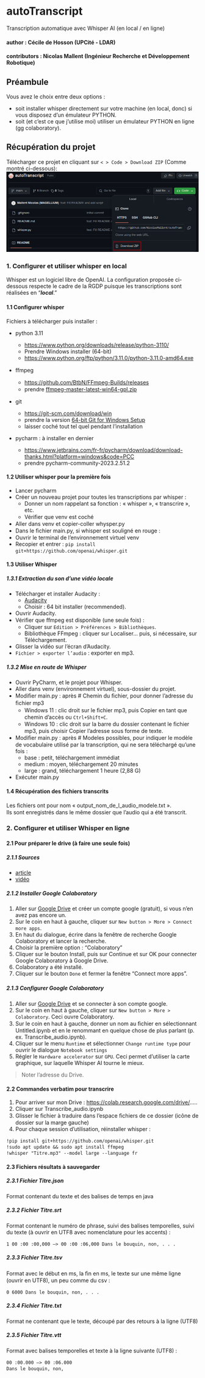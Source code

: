 
# autoTranscript  
Transcription automatique avec Whisper AI (en local / en ligne)
#### author : Cécile de Hosson (UPCité - LDAR)  
#### contributors : Nicolas Mallent (Ingénieur Recherche et Développement Robotique)

## Préambule 
Vous avez le choix entre deux options :   
-   soit installer whisper directement sur votre machine (en local, donc) si vous disposez d’un émulateur PYTHON.  
-   soit (et c’est ce que j’utilise moi) utiliser un émulateur PYTHON en ligne (gg colaboratory).  

## Récupération du projet

Télécharger ce projet en cliquant sur `< > Code > Download ZIP` (Comme montré ci-dessous):  
![Une image descriptive](ressources/Illustration_download.png)

### 1. Conﬁgurer et utiliser whisper en local

Whisper est un logiciel libre de OpenAI. La configuration proposée ci-dessous respecte le cadre de la RGDP puisque les transcriptions sont réalisées en “***local***.”

#### 1.1 Conﬁgurer whisper

Fichiers à télécharger puis installer :

- python 3.11
    - https://www.python.org/downloads/release/python-3110/
    - Prendre Windows installer (64-bit) 
    - https://www.python.org/ftp/python/3.11.0/python-3.11.0-amd64.exe

- ﬀmpeg
    - https://github.com/BtbN/FFmpeg-Builds/releases
    - prendre [ﬀmpeg-master-latest-win64-gpl.zip](https://github.com/BtbN/FFmpeg-Builds/releases/download/latest/ﬀmpeg-master-latest-win64-gpl.zip)

- git
    - https://git-scm.com/download/win
    - prendre la version [64-bit Git for Windows Setup](https://github.com/git-for-windows/git/releases/download/v2.43.0.windows.1/Git-2.43.0-64-bit.exe)
    - laisser coché tout tel quel pendant l’installation

- pycharm : à installer en dernier
    - https://www.jetbrains.com/fr-fr/pycharm/download/download-thanks.html?platform=windows&code=PCC
    - prendre pycharm-community-2023.2.51.2


#### 1.2 Utiliser whisper pour la première fois

- Lancer pycharm
- Créer un nouveau projet pour toutes les transcriptions par whisper :
    -  Donner un nom rappelant sa fonction : « whisper », « transcrire », etc.
    - Vériﬁer que venv est coché
- Aller dans venv et copier-coller whysper.py
- Dans le ﬁchier main.py, si whisper est souligné en rouge :
- Ouvrir le terminal de l’environnement virtuel venv 
- Recopier et entrer : `pip install git+https://github.com/openai/whisper.git`

#### 1.3 Utiliser Whisper

##### 1.3.1 Extraction du son d’une vidéo locale

- Télécharger et installer Audacity : 
    - [Audacity](https://www.audacityteam.org/download/windows/)
    - Choisir : 64 bit installer (recommended).
- Ouvrir Audacity.
- Vériﬁer que ﬀmpeg est disponible (une seule fois) :
    - Cliquer sur `Edition > Préférences > Bibliothèques`.
    - Bibliothèque FFmpeg : cliquer sur Localiser... puis, si nécessaire, sur Téléchargement.
- Glisser la vidéo sur l’écran d’Audacity.
- `Fichier > exporter l’audio` : exporter en mp3.

##### 1.3.2 Mise en route de Whisper

- Ouvrir PyCharm, et le projet pour Whisper.
- Aller dans venv (environnement virtuel), sous-dossier du projet.
- Modiﬁer main.py : après # Chemin du ﬁchier, pour donner l’adresse du ﬁchier mp3
    - Windows 11 : clic droit sur le ﬁchier mp3, puis Copier en tant que chemin d’accès ou `Ctrl+Shift+C`.
    - Windows 10 : clic droit sur la barre du dossier contenant le ﬁchier mp3, puis choisir Copier l’adresse sous forme de texte.
- Modiﬁer main.py : après # Modeles possibles, pour indiquer le modèle de vocabulaire utilisé par la transcription, qui ne sera téléchargé qu’une fois :
    - base : petit, téléchargement immédiat
    - medium : moyen, téléchargement 20 minutes
    - large : grand, téléchargement 1 heure (2,88 G)
- Exécuter main.py

#### 1.4 Récupération des fichiers transcrits

Les ﬁchiers ont pour nom « output_nom_de_l_audio_modele.txt ».   
Ils sont enregistrés dans le même dossier que l’audio qui a été transcrit.

### 2. Conﬁgurer et utiliser Whisper en ligne
#### 2.1 Pour préparer le drive (à faire une seule fois)
##### 2.1.1 Sources
- [article](https://kevinstratvert.com/2023/01/19/best-free-speech-to-text-ai-whisper-ai/)
- [vidéo](https://www.youtube.com/watch?v=8SQVB83tPU&ab_channel=KevinStratvert)

##### 2.1.2 Installer Google Colaboratory 

1. Aller sur [Google Drive](https://drive.google.com/) et créer un compte google (gratuit), si vous n’en avez pas encore un.
2. Sur le coin en haut à gauche, cliquer sur `New button > More > Connect more apps`.
3. En haut du dialogue, écrire dans la fenêtre de recherche Google Colaboratory et lancer la recherche.
4. Choisir la première option : “Colaboratory”
5. Cliquer sur le bouton Install, puis sur Continue et sur OK pour connecter Google Colaboratory à Google Drive.
6. Colaboratory a été installé.
7. Cliquer sur le bouton `Done` et fermer la fenêtre “Connect more apps”.

##### 2.1.3 Conﬁgurer Google Colaboratory 

1. Aller sur [Google Drive](https://drive.google.com/) et se connecter à son compte google.
2. Sur le coin en haut à gauche, cliquer sur `New button > More > Colaboratory`. Ceci ouvre Colaboratory.
3. Sur le coin en haut à gauche, donner un nom au ﬁchier en sélectionnant Untitled.ipynb et en le renommant en quelque chose de plus parlant (p. ex. Transcribe_audio.ipynb).
4. Cliquer sur le menu `Runtime` et sélectionner `Change runtime type` pour ouvrir le dialogue `Notebook settings`
5. Régler le `Hardware accelerator` sur `GPU`. Ceci permet d’utiliser la carte graphique, sur laquelle Whisper AI tourne le mieux. 
> Noter l’adresse du Drive.

#### 2.2 Commandes verbatim pour transcrire 

1. Pour arriver sur mon Drive : https://colab.research.google.com/drive/.....
2. Cliquer sur Transcribe_audio.ipynb
3. Glisser le ﬁchier à traduire dans l’espace ﬁchiers de ce dossier (icône de dossier sur la marge gauche)
4. Pour chaque session d’utilisation, réinstaller whisper :

```
!pip install git+https://github.com/openai/whisper.git
!sudo apt update && sudo apt install ffmpeg
!whisper "Titre.mp3" --model large --language fr
```

#### 2.3 Fichiers résultats à sauvegarder

##### 2.3.1 Fichier Titre.json

Format contenant du texte et des balises de temps en java

##### 2.3.2 Fichier Titre.srt

Format contenant le numéro de phrase, suivi des balises temporelles, suivi du texte (à ouvrir en UTF8 avec nomenclature pour les accents) :
```
1 00 :00 :00,000 –> 00 :00 :06,000 Dans le bouquin, non, . . .
```

##### 2.3.3 Fichier Titre.tsv

Format avec le début en ms, la ﬁn en ms, le texte sur une même ligne (ouvrir en UTF8), un peu comme du csv :
```
0 6000 Dans le bouquin, non, . . .
```

##### 2.3.4 Fichier Titre.txt

Format ne contenant que le texte, découpé par des retours à la ligne (UTF8)

##### 2.3.5 Fichier Titre.vtt

Format avec balises temporelles et texte à la ligne suivante (UTF8) :
```
00 :00.000 –> 00 :06.000
Dans le bouquin, non, 
```